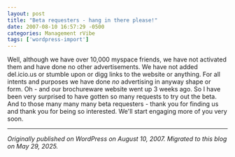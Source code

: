 ```yaml
---
layout: post
title: "Beta requesters - hang in there please!"
date: 2007-08-10 16:57:29 -0500
categories: Management rVibe
tags: ['wordpress-import']
---
```


Well, although we have over 10,000 myspace friends, we have not activated them and have done no other advertisements. We have not added del.icio.us or stumble upon or digg links to the website or anything. For all intents and purposes we have done _no_ advertising in anyway shape or form. Oh - and our brochureware website went up 3 weeks ago. So I have been very surprised to have gotten so many requests to try out the beta. And to those many many many beta requesters - thank you for finding us and thank you for being so interested. We'll start engaging more of you very soon.

---

*Originally published on WordPress on August 10, 2007. Migrated to this blog on May 29, 2025.*
